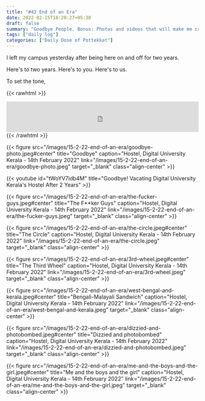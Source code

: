 ```yaml
---
title: "#43 End of an Era"
date: 2022-02-15T18:20:27+05:30
draft: false
summary: "Goodbye People. Bonus: Photos and videos that will make me cry in a couple of days."
tags: ["daily log"]
categories: ["Daily Dose of Pottekkat"]
---
```


I left my campus yesterday after being here on and off for two years.

Here's to two years. Here's to you. Here's to us.

To set the tone,

{{< rawhtml >}}

<iframe src="https://open.spotify.com/embed/track/4KOWSd4xb8HzQBelJ4gsEL?utm_source=generator&theme=0" width="100%" height="80" frameBorder="0" allowfullscreen="" allow="autoplay; clipboard-write; encrypted-media; fullscreen; picture-in-picture"></iframe>
{{< /rawhtml >}}

{{< figure src="/images/15-2-22-end-of-an-era/goodbye-photo.jpeg#center" title="Goodbye" caption="Hostel, Digital University Kerala - 14th February 2022" link="/images/15-2-22-end-of-an-era/goodbye-photo.jpeg" target="_blank" class="align-center" >}}

{{< youtube id="tWoYV7idb4M" title="Goodbye! Vacating Digital University Kerala's Hostel After 2 Years" >}}

{{< figure src="/images/15-2-22-end-of-an-era/the-fucker-guys.jpeg#center" title="The F**ker Guys" caption="Hostel, Digital University Kerala - 14th February 2022" link="/images/15-2-22-end-of-an-era/the-fucker-guys.jpeg" target="_blank" class="align-center" >}}

{{< figure src="/images/15-2-22-end-of-an-era/the-circle.jpeg#center" title="The Circle" caption="Hostel, Digital University Kerala - 14th February 2022" link="/images/15-2-22-end-of-an-era/the-circle.jpeg" target="_blank" class="align-center" >}}

{{< figure src="/images/15-2-22-end-of-an-era/3rd-wheel.jpeg#center" title="The Third Wheel" caption="Hostel, Digital University Kerala - 14th February 2022" link="/images/15-2-22-end-of-an-era/3rd-wheel.jpeg" target="_blank" class="align-center" >}}

{{< figure src="/images/15-2-22-end-of-an-era/west-bengal-and-kerala.jpeg#center" title="Bengali-Malayali Sandwich" caption="Hostel, Digital University Kerala - 14th February 2022" link="/images/15-2-22-end-of-an-era/west-bengal-and-kerala.jpeg" target="_blank" class="align-center" >}}

{{< figure src="/images/15-2-22-end-of-an-era/dizzied-and-photobombed.jpeg#center" title="Dizzied and photobombed" caption="Hostel, Digital University Kerala - 14th February 2022" link="/images/15-2-22-end-of-an-era/dizzied-and-photobombed.jpeg" target="_blank" class="align-center" >}}

{{< figure src="/images/15-2-22-end-of-an-era/me-and-the-boys-and-the-girl.jpeg#center" title="Me and the boys and the girl" caption="Hostel, Digital University Kerala - 14th February 2022" link="/images/15-2-22-end-of-an-era/me-and-the-boys-and-the-girl.jpeg" target="_blank" class="align-center" >}}
